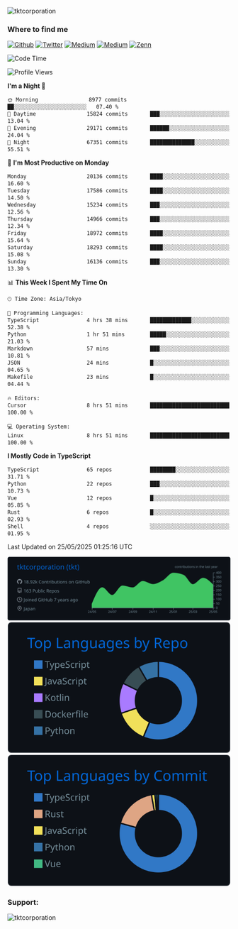 <p align="left"> <img src="https://komarev.com/ghpvc/?username=tktcorporation&label=Profile%20views&color=0e75b6&style=flat" alt="tktcorporation" /> </p>

<h3>Where to find me</h3>
<p>
<a href="https://github.com/tktcorporation" target="_blank"><img alt="Github" src="https://img.shields.io/badge/GitHub-%2312100E.svg?&style=for-the-badge&logo=Github&logoColor=white" /></a>
<a href="https://twitter.com/tktcorporation" target="_blank"><img alt="Twitter" src="https://img.shields.io/badge/twitter-%231DA1F2.svg?&style=for-the-badge&logo=twitter&logoColor=white" /></a>
<a href="https://www.linkedin.com/in/tktcorporation" target="_blank"><img alt="Medium" src="https://img.shields.io/badge/linkdin-0a66c2.svg?&style=for-the-badge&logo=linkedin&logoColor=white" /></a>
<a href="https://qiita.com/tktcorporation" target="_blank"><img alt="Medium" src="https://img.shields.io/badge/qiita-55C500.svg?&style=for-the-badge&logo=qiita&logoColor=white" /></a>
<a href="https://zenn.dev/tktcorporation" target="_blank"><img alt="Zenn" src="https://img.shields.io/badge/Zenn-3EA8FF.svg?&style=for-the-badge&logo=Zenn&logoColor=white" /></a>
</p>
  
<!--START_SECTION:waka-->
![Code Time](http://img.shields.io/badge/Code%20Time-2%2C392%20hrs%2044%20mins-blue)

![Profile Views](http://img.shields.io/badge/Profile%20Views-4-blue)

**I'm a Night 🦉** 

```text
🌞 Morning                8977 commits        ██░░░░░░░░░░░░░░░░░░░░░░░   07.40 % 
🌆 Daytime                15824 commits       ███░░░░░░░░░░░░░░░░░░░░░░   13.04 % 
🌃 Evening                29171 commits       ██████░░░░░░░░░░░░░░░░░░░   24.04 % 
🌙 Night                  67351 commits       ██████████████░░░░░░░░░░░   55.51 % 
```
📅 **I'm Most Productive on Monday** 

```text
Monday                   20136 commits       ████░░░░░░░░░░░░░░░░░░░░░   16.60 % 
Tuesday                  17586 commits       ████░░░░░░░░░░░░░░░░░░░░░   14.50 % 
Wednesday                15234 commits       ███░░░░░░░░░░░░░░░░░░░░░░   12.56 % 
Thursday                 14966 commits       ███░░░░░░░░░░░░░░░░░░░░░░   12.34 % 
Friday                   18972 commits       ████░░░░░░░░░░░░░░░░░░░░░   15.64 % 
Saturday                 18293 commits       ████░░░░░░░░░░░░░░░░░░░░░   15.08 % 
Sunday                   16136 commits       ███░░░░░░░░░░░░░░░░░░░░░░   13.30 % 
```


📊 **This Week I Spent My Time On** 

```text
🕑︎ Time Zone: Asia/Tokyo

💬 Programming Languages: 
TypeScript               4 hrs 38 mins       █████████████░░░░░░░░░░░░   52.38 % 
Python                   1 hr 51 mins        █████░░░░░░░░░░░░░░░░░░░░   21.03 % 
Markdown                 57 mins             ███░░░░░░░░░░░░░░░░░░░░░░   10.81 % 
JSON                     24 mins             █░░░░░░░░░░░░░░░░░░░░░░░░   04.65 % 
Makefile                 23 mins             █░░░░░░░░░░░░░░░░░░░░░░░░   04.44 % 

🔥 Editors: 
Cursor                   8 hrs 51 mins       █████████████████████████   100.00 % 

💻 Operating System: 
Linux                    8 hrs 51 mins       █████████████████████████   100.00 % 
```

**I Mostly Code in TypeScript** 

```text
TypeScript               65 repos            ████████░░░░░░░░░░░░░░░░░   31.71 % 
Python                   22 repos            ███░░░░░░░░░░░░░░░░░░░░░░   10.73 % 
Vue                      12 repos            █░░░░░░░░░░░░░░░░░░░░░░░░   05.85 % 
Rust                     6 repos             █░░░░░░░░░░░░░░░░░░░░░░░░   02.93 % 
Shell                    4 repos             ░░░░░░░░░░░░░░░░░░░░░░░░░   01.95 % 
```




 Last Updated on 25/05/2025 01:25:16 UTC
<!--END_SECTION:waka-->

[![](https://raw.githubusercontent.com/tktcorporation/tktcorporation/master/profile-summary-card-output/github_dark/0-profile-details.svg)](https://github.com/vn7n24fzkq/github-profile-summary-cards)
[![](https://raw.githubusercontent.com/tktcorporation/tktcorporation/master/profile-summary-card-output/github_dark/1-repos-per-language.svg)](https://github.com/vn7n24fzkq/github-profile-summary-cards) [![](https://raw.githubusercontent.com/tktcorporation/tktcorporation/master/profile-summary-card-output/github_dark/2-most-commit-language.svg)](https://github.com/vn7n24fzkq/github-profile-summary-cards)

<h3 align="left">Support:</h3>
<p><a href="https://www.buymeacoffee.com/tktcorporation"> <img align="left" src="https://cdn.buymeacoffee.com/buttons/v2/default-yellow.png" height="50" width="210" alt="tktcorporation" /></a></p><br><br>

